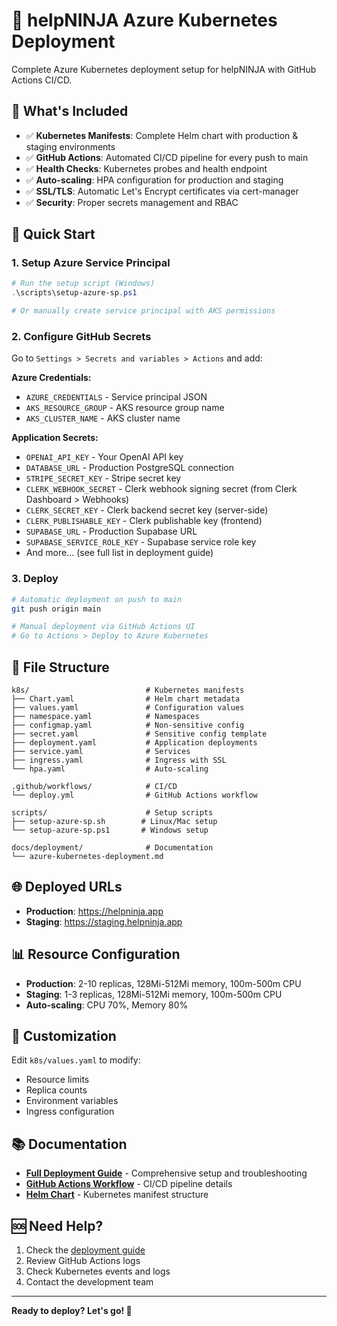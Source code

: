 # 🚀 helpNINJA Azure Kubernetes Deployment

Complete Azure Kubernetes deployment setup for helpNINJA with GitHub Actions CI/CD.

## 🎯 **What's Included**

- ✅ **Kubernetes Manifests**: Complete Helm chart with production & staging environments
- ✅ **GitHub Actions**: Automated CI/CD pipeline for every push to main
- ✅ **Health Checks**: Kubernetes probes and health endpoint
- ✅ **Auto-scaling**: HPA configuration for production and staging
- ✅ **SSL/TLS**: Automatic Let's Encrypt certificates via cert-manager
- ✅ **Security**: Proper secrets management and RBAC

## 🚀 **Quick Start**

### **1. Setup Azure Service Principal**
```powershell
# Run the setup script (Windows)
.\scripts\setup-azure-sp.ps1

# Or manually create service principal with AKS permissions
```

### **2. Configure GitHub Secrets**
Go to `Settings > Secrets and variables > Actions` and add:

**Azure Credentials:**
- `AZURE_CREDENTIALS` - Service principal JSON
- `AKS_RESOURCE_GROUP` - AKS resource group name  
- `AKS_CLUSTER_NAME` - AKS cluster name

**Application Secrets:**
- `OPENAI_API_KEY` - Your OpenAI API key
- `DATABASE_URL` - Production PostgreSQL connection
- `STRIPE_SECRET_KEY` - Stripe secret key
 - `CLERK_WEBHOOK_SECRET` - Clerk webhook signing secret (from Clerk Dashboard > Webhooks)
 - `CLERK_SECRET_KEY` - Clerk backend secret key (server-side)
 - `CLERK_PUBLISHABLE_KEY` - Clerk publishable key (frontend)
- `SUPABASE_URL` - Production Supabase URL
- `SUPABASE_SERVICE_ROLE_KEY` - Supabase service role key
- And more... (see full list in deployment guide)

### **3. Deploy**
```bash
# Automatic deployment on push to main
git push origin main

# Manual deployment via GitHub Actions UI
# Go to Actions > Deploy to Azure Kubernetes
```

## 📁 **File Structure**

```
k8s/                          # Kubernetes manifests
├── Chart.yaml                # Helm chart metadata
├── values.yaml               # Configuration values
├── namespace.yaml            # Namespaces
├── configmap.yaml            # Non-sensitive config
├── secret.yaml               # Sensitive config template
├── deployment.yaml           # Application deployments
├── service.yaml              # Services
├── ingress.yaml              # Ingress with SSL
└── hpa.yaml                  # Auto-scaling

.github/workflows/            # CI/CD
└── deploy.yml                # GitHub Actions workflow

scripts/                      # Setup scripts
├── setup-azure-sp.sh        # Linux/Mac setup
└── setup-azure-sp.ps1       # Windows setup

docs/deployment/              # Documentation
└── azure-kubernetes-deployment.md
```

## 🌐 **Deployed URLs**

- **Production**: https://helpninja.app
- **Staging**: https://staging.helpninja.app

## 📊 **Resource Configuration**

- **Production**: 2-10 replicas, 128Mi-512Mi memory, 100m-500m CPU
- **Staging**: 1-3 replicas, 128Mi-512Mi memory, 100m-500m CPU
- **Auto-scaling**: CPU 70%, Memory 80%

## 🔧 **Customization**

Edit `k8s/values.yaml` to modify:
- Resource limits
- Replica counts
- Environment variables
- Ingress configuration

## 📚 **Documentation**

- **[Full Deployment Guide](docs/deployment/azure-kubernetes-deployment.md)** - Comprehensive setup and troubleshooting
- **[GitHub Actions Workflow](.github/workflows/deploy.yml)** - CI/CD pipeline details
- **[Helm Chart](k8s/)** - Kubernetes manifest structure

## 🆘 **Need Help?**

1. Check the [deployment guide](docs/deployment/azure-kubernetes-deployment.md)
2. Review GitHub Actions logs
3. Check Kubernetes events and logs
4. Contact the development team

---

**Ready to deploy? Let's go! 🚀**
